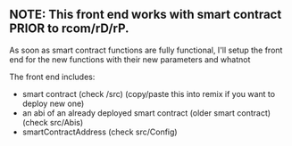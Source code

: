 ## NOTE: This front end works with smart contract PRIOR to rcom/rD/rP.

As soon as smart contract functions are fully functional, I'll setup the front end for the new functions with their new parameters and whatnot

The front end includes:

- smart contract (check /src) (copy/paste this into remix if you want to deploy new one)
- an abi of an already deployed smart contract (older smart contract) (check src/Abis)
- smartContractAddress (check src/Config)
